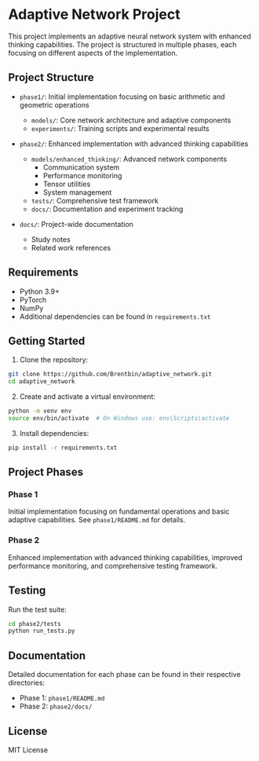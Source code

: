 # Adaptive Network Project

This project implements an adaptive neural network system with enhanced thinking capabilities. The project is structured in multiple phases, each focusing on different aspects of the implementation.

## Project Structure

- `phase1/`: Initial implementation focusing on basic arithmetic and geometric operations
  - `models/`: Core network architecture and adaptive components
  - `experiments/`: Training scripts and experimental results

- `phase2/`: Enhanced implementation with advanced thinking capabilities
  - `models/enhanced_thinking/`: Advanced network components
    - Communication system
    - Performance monitoring
    - Tensor utilities
    - System management
  - `tests/`: Comprehensive test framework
  - `docs/`: Documentation and experiment tracking

- `docs/`: Project-wide documentation
  - Study notes
  - Related work references

## Requirements

- Python 3.9+
- PyTorch
- NumPy
- Additional dependencies can be found in `requirements.txt`

## Getting Started

1. Clone the repository:
```bash
git clone https://github.com/Brentbin/adaptive_network.git
cd adaptive_network
```

2. Create and activate a virtual environment:
```bash
python -m venv env
source env/bin/activate  # On Windows use: env\Scripts\activate
```

3. Install dependencies:
```bash
pip install -r requirements.txt
```

## Project Phases

### Phase 1
Initial implementation focusing on fundamental operations and basic adaptive capabilities. See `phase1/README.md` for details.

### Phase 2
Enhanced implementation with advanced thinking capabilities, improved performance monitoring, and comprehensive testing framework.

## Testing

Run the test suite:
```bash
cd phase2/tests
python run_tests.py
```

## Documentation

Detailed documentation for each phase can be found in their respective directories:
- Phase 1: `phase1/README.md`
- Phase 2: `phase2/docs/`

## License

MIT License 